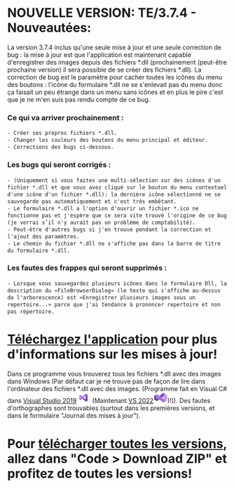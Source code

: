 # NOUVELLE VERSION: TE/3.7.4 - Nouveautées:

La version 3.7.4 inclus qu'une seule mise à jour et une seule correction de bug : la mise à jour est que l'application est maintenant capable d'enregistrer des images depuis des fichiers *.dll (prochainement (peut-être prochaine version) il sera possible de se créer des fichiers *.dll). La correction de bug est le paramètre pour cacher toutes les icônes du menu des boutons : l'icône du formulaire *.dll ne se s'enlevait pas du menu donc ça faisait un peu étrange dans un menu sans icônes et en plus le pire c'est que je ne m'en suis pas rendu compte de ce bug.

### Ce qui va arriver prochainement :

    - Créer ses propres fichiers *.dll.
    - Changer les couleurs des boutons du menu principal et éditeur.
    - Corrections des bugs ci-dessous.

### Les bugs qui seront corrigés :

    - (Uniquement si vous faites une multi-sélection sur des icônes d'un fichier *.dll et que vous avez cliqué sur le bouton du menu contextuel d'une icône d'un fichier *.dll): la dernière icône sélectionné ne se sauvegarde pas automatiquement et c'est très embêtant.
    - Le formulaire *.dll a l'option d'ouvrir un fichier *.ico ne fonctionne pas et j'espère que ce sera vite trouvé l'origine de ce bug (je verrai s’il n'y aurait pas un problème de comptabilité).
    - Peut-être d'autres bugs si j'en trouve pendant la correction et l'ajout des paramètres.
    - Le chemin du fichier *.dll ne s'affiche pas dans la barre de titre du formulaire *.dll.

### Les fautes des frappes qui seront supprimés :
    - Lorsque vous sauvegardez plusieurs icônes dans le formulaire Dll, la description du «FileBrowserDialog» (le texte qui s'affiche au-dessus de l'arborescence) est «Enregistrer plusieurs images sous un repertoire...» parce que j'ai tendance à prononcer repertoire et non pas répertoire.

    
# [Téléchargez l'application](https://raw.githubusercontent.com/LlFPrograms/TLFDADIDW/main/TE/V3.5.7.zip?token=GHSAT0AAAAAABRCLZ5VAIFF2PAXRFTE74FMYP6NICA) pour plus d'informations sur les mises à jour!
 
 Dans ce programme vous trouverez tous les fichiers *.dll avec des images dans Windows (Par défaut car je ne trouve pas de façon de lire dans l'ordinateur des fichiers
 *.dll avec des images. (Programme fait en Visual C# dans [Visual Studio 2019](https://visualstudio.microsoft.com/fr/vs/older-downloads/)[![Visual Studio 2019](https://github.com/LlFPrograms/vs2019_Icon/blob/main/vs2019_32x24.png)](https://visualstudio.microsoft.com/fr/vs/older-downloads/) (Maintenant [VS 2022](https://visualstudio.microsoft.com/fr/downloads/)[![Visual Studio 2022](https://github.com/LlFPrograms/vs2019_Icon/blob/main/vs2022_32x24.png)](https://visualstudio.microsoft.com/fr/downloads/))!)). Des fautes d'orthographes sont trouvables (surtout dans les premières versions, et dans le formulaire "Journal des 
 mises à jour").

# Pour [télécharger toutes les versions](https://codeload.github.com/LlFPrograms/TLFDADIDW/zip/refs/heads/main), allez dans "Code > Download ZIP" et profitez de toutes les versions!
